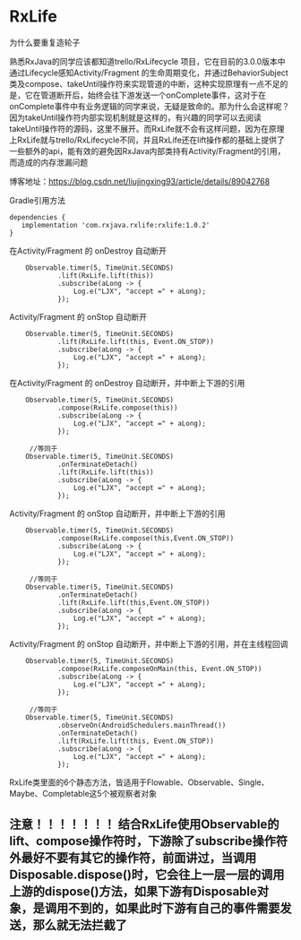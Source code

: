 # RxLife
为什么要重复造轮子

熟悉RxJava的同学应该都知道trello/RxLifecycle 项目，它在目前的3.0.0版本中通过Lifecycle感知Activity/Fragment 的生命周期变化，并通过BehaviorSubject类及compose、takeUntil操作符来实现管道的中断，这种实现原理有一点不足的是，它在管道断开后，始终会往下游发送一个onComplete事件，这对于在onComplete事件中有业务逻辑的同学来说，无疑是致命的。那为什么会这样呢？因为takeUntil操作符内部实现机制就是这样的，有兴趣的同学可以去阅读takeUntil操作符的源码，这里不展开。而RxLife就不会有这样问题，因为在原理上RxLife就与trello/RxLifecycle不同，并且RxLife还在lift操作都的基础上提供了一些额外的api，能有效的避免因RxJava内部类持有Activity/Fragment的引用，而造成的内存泄漏问题


博客地址：https://blog.csdn.net/liujingxing93/article/details/89042768

Gradle引用方法

    dependencies {
       implementation 'com.rxjava.rxlife:rxlife:1.0.2'
    }

在Activity/Fragment 的 onDestroy 自动断开

        Observable.timer(5, TimeUnit.SECONDS)
                .lift(RxLife.lift(this))
                .subscribe(aLong -> {
                    Log.e("LJX", "accept =" + aLong);
                });

Activity/Fragment 的 onStop 自动断开

        Observable.timer(5, TimeUnit.SECONDS)
                .lift(RxLife.lift(this, Event.ON_STOP))
                .subscribe(aLong -> {
                    Log.e("LJX", "accept =" + aLong);
                });


在Activity/Fragment 的 onDestroy 自动断开，并中断上下游的引用

        Observable.timer(5, TimeUnit.SECONDS)
                .compose(RxLife.compose(this))
                .subscribe(aLong -> {
                    Log.e("LJX", "accept =" + aLong);
                });

         //等同于
        Observable.timer(5, TimeUnit.SECONDS)
                .onTerminateDetach()
                .lift(RxLife.lift(this))
                .subscribe(aLong -> {
                    Log.e("LJX", "accept =" + aLong);
                });

Activity/Fragment 的 onStop 自动断开，并中断上下游的引用

        Observable.timer(5, TimeUnit.SECONDS)
                .compose(RxLife.compose(this,Event.ON_STOP))
                .subscribe(aLong -> {
                    Log.e("LJX", "accept =" + aLong);
                });

         //等同于
        Observable.timer(5, TimeUnit.SECONDS)
                .onTerminateDetach()
                .lift(RxLife.lift(this,Event.ON_STOP))
                .subscribe(aLong -> {
                    Log.e("LJX", "accept =" + aLong);
                });


Activity/Fragment 的 onStop 自动断开，并中断上下游的引用，并在主线程回调

        Observable.timer(5, TimeUnit.SECONDS)
                .compose(RxLife.composeOnMain(this, Event.ON_STOP))
                .subscribe(aLong -> {
                    Log.e("LJX", "accept =" + aLong);
                });

         //等同于
        Observable.timer(5, TimeUnit.SECONDS)
                .observeOn(AndroidSchedulers.mainThread())
                .onTerminateDetach()
                .lift(RxLife.lift(this, Event.ON_STOP))
                .subscribe(aLong -> {
                    Log.e("LJX", "accept =" + aLong);
                });



RxLife类里面的6个静态方法，皆适用于Flowable、Observable、Single、Maybe、Completable这5个被观察者对象


注意！！！！！！！
结合RxLife使用Observable的lift、compose操作符时，下游除了subscribe操作符外最好不要有其它的操作符，前面讲过，当调用Disposable.dispose()时，它会往上一层一层的调用上游的dispose()方法，如果下游有Disposable对象，是调用不到的，如果此时下游有自己的事件需要发送，那么就无法拦截了
--------------------- 








